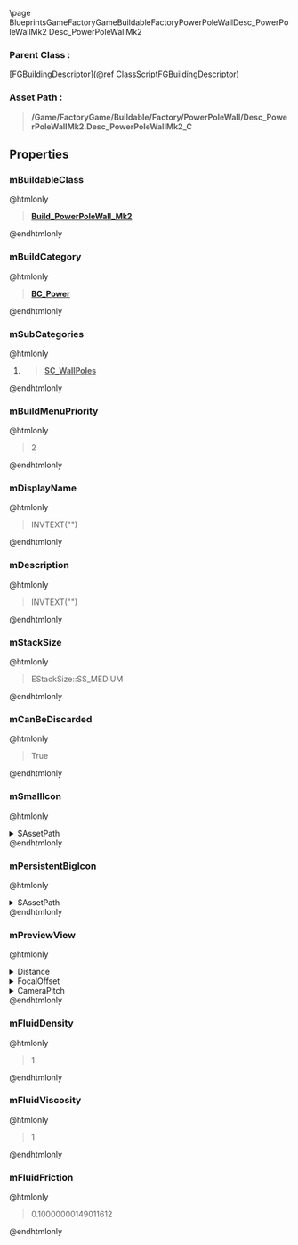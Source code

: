 \page BlueprintsGameFactoryGameBuildableFactoryPowerPoleWallDesc_PowerPoleWallMk2 Desc_PowerPoleWallMk2
### Parent Class :
[FGBuildingDescriptor](@ref ClassScriptFGBuildingDescriptor)
### Asset Path :
<b><blockquote>/Game/FactoryGame/Buildable/Factory/PowerPoleWall/Desc_PowerPoleWallMk2.Desc_PowerPoleWallMk2_C</blockquote></b>
## Properties

### mBuildableClass
@htmlonly
<b><a href="_blueprints_game_factory_game_buildable_factory_power_pole_wall_build__power_pole_wall__mk2.html"><blockquote>Build_PowerPoleWall_Mk2</blockquote></a></b>
@endhtmlonly

### mBuildCategory
@htmlonly
<b><a href="_blueprints_game_factory_game_interface_u_i_in_game_build_menu_build_categories_b_c__power.html"><blockquote>BC_Power</blockquote></a></b>
@endhtmlonly

### mSubCategories
@htmlonly
<ol>
<li>
<b><a href="_blueprints_game_factory_game_interface_u_i_in_game_build_menu_build_categories_sub__power_s_c__wall_poles.html"><blockquote>SC_WallPoles</blockquote></a></b>
</li>
</ol>
@endhtmlonly

### mBuildMenuPriority
@htmlonly
<blockquote>2</blockquote>
@endhtmlonly

### mDisplayName
@htmlonly
<blockquote>INVTEXT("")</blockquote>
@endhtmlonly

### mDescription
@htmlonly
<blockquote>INVTEXT("")</blockquote>
@endhtmlonly

### mStackSize
@htmlonly
<blockquote>EStackSize::SS_MEDIUM</blockquote>
@endhtmlonly

### mCanBeDiscarded
@htmlonly
<blockquote>True</blockquote>
@endhtmlonly

### mSmallIcon
@htmlonly
<details>
 <summary>$AssetPath</summary>
<b><a href="_blueprints_game_factory_game_buildable_factory_power_pole_wall_u_i_power_pole_wall__m_k2_256.html"><blockquote>PowerPoleWall_MK2_256</blockquote></a></b>
</details>
@endhtmlonly

### mPersistentBigIcon
@htmlonly
<details>
 <summary>$AssetPath</summary>
<b><a href="_blueprints_game_factory_game_buildable_factory_power_pole_wall_u_i_power_pole_wall__m_k2_512.html"><blockquote>PowerPoleWall_MK2_512</blockquote></a></b>
</details>
@endhtmlonly

### mPreviewView
@htmlonly
<details>
 <summary>Distance</summary>
<blockquote>1200</blockquote>
</details>
<details>
 <summary>FocalOffset</summary>
<details>
 <summary>X</summary>
<blockquote>0</blockquote>
</details>
<details>
 <summary>Y</summary>
<blockquote>0</blockquote>
</details>
<details>
 <summary>Z</summary>
<blockquote>0</blockquote>
</details>
</details>
<details>
 <summary>CameraPitch</summary>
<blockquote>-35</blockquote>
</details>
@endhtmlonly

### mFluidDensity
@htmlonly
<blockquote>1</blockquote>
@endhtmlonly

### mFluidViscosity
@htmlonly
<blockquote>1</blockquote>
@endhtmlonly

### mFluidFriction
@htmlonly
<blockquote>0.10000000149011612</blockquote>
@endhtmlonly

